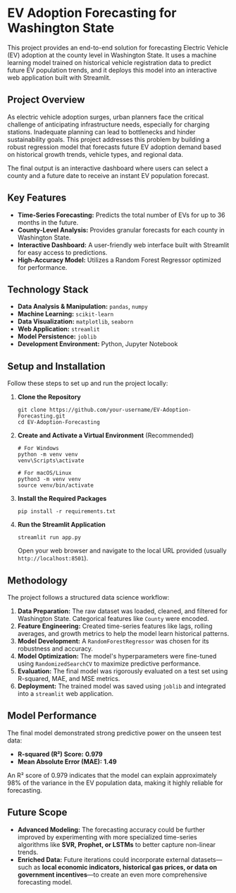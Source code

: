 # EV Adoption Forecasting for Washington State

This project provides an end-to-end solution for forecasting Electric Vehicle (EV) adoption at the county level in Washington State. It uses a machine learning model trained on historical vehicle registration data to predict future EV population trends, and it deploys this model into an interactive web application built with Streamlit.


## Project Overview

As electric vehicle adoption surges, urban planners face the critical challenge of anticipating infrastructure needs, especially for charging stations. Inadequate planning can lead to bottlenecks and hinder sustainability goals. This project addresses this problem by building a robust regression model that forecasts future EV adoption demand based on historical growth trends, vehicle types, and regional data.

The final output is an interactive dashboard where users can select a county and a future date to receive an instant EV population forecast.

## Key Features

*   **Time-Series Forecasting:** Predicts the total number of EVs for up to 36 months in the future.
*   **County-Level Analysis:** Provides granular forecasts for each county in Washington State.
*   **Interactive Dashboard:** A user-friendly web interface built with Streamlit for easy access to predictions.
*   **High-Accuracy Model:** Utilizes a Random Forest Regressor optimized for performance.

## Technology Stack

*   **Data Analysis & Manipulation:** `pandas`, `numpy`
*   **Machine Learning:** `scikit-learn`
*   **Data Visualization:** `matplotlib`, `seaborn`
*   **Web Application:** `streamlit`
*   **Model Persistence:** `joblib`
*   **Development Environment:** Python, Jupyter Notebook


## Setup and Installation

Follow these steps to set up and run the project locally:

1.  **Clone the Repository**
    ```
    git clone https://github.com/your-username/EV-Adoption-Forecasting.git
    cd EV-Adoption-Forecasting
    ```

2.  **Create and Activate a Virtual Environment** (Recommended)
    ```
    # For Windows
    python -m venv venv
    venv\Scripts\activate

    # For macOS/Linux
    python3 -m venv venv
    source venv/bin/activate
    ```

3.  **Install the Required Packages**
    ```
    pip install -r requirements.txt
    ```

4.  **Run the Streamlit Application**
    ```
    streamlit run app.py
    ```
    Open your web browser and navigate to the local URL provided (usually `http://localhost:8501`).

## Methodology

The project follows a structured data science workflow:

1.  **Data Preparation:** The raw dataset was loaded, cleaned, and filtered for Washington State. Categorical features like `County` were encoded.
2.  **Feature Engineering:** Created time-series features like lags, rolling averages, and growth metrics to help the model learn historical patterns.
3.  **Model Development:** A `RandomForestRegressor` was chosen for its robustness and accuracy.
4.  **Model Optimization:** The model's hyperparameters were fine-tuned using `RandomizedSearchCV` to maximize predictive performance.
5.  **Evaluation:** The final model was rigorously evaluated on a test set using R-squared, MAE, and MSE metrics.
6.  **Deployment:** The trained model was saved using `joblib` and integrated into a `streamlit` web application.

## Model Performance

The final model demonstrated strong predictive power on the unseen test data:

*   **R-squared (R²) Score:** **0.979**
*   **Mean Absolute Error (MAE):** **1.49**

An R² score of 0.979 indicates that the model can explain approximately 98% of the variance in the EV population data, making it highly reliable for forecasting.

## Future Scope

*   **Advanced Modeling:** The forecasting accuracy could be further improved by experimenting with more specialized time-series algorithms like **SVR, Prophet, or LSTMs** to better capture non-linear trends.
*   **Enriched Data:** Future iterations could incorporate external datasets—such as **local economic indicators, historical gas prices, or data on government incentives**—to create an even more comprehensive forecasting model.


